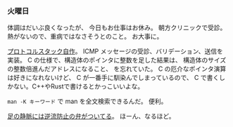 ### 火曜日

体調はだいぶ良くなったが、
今日もお仕事はお休み。
朝方クリニックで受診。
熱がないので、重病ではなさそうとのこと。
お大事に。

[プロトコルスタック自作](https://github.com/toasa/microps/commits/dev/)。
ICMP メッセージの受診、バリデーション、送信を実装。
C の仕様で、構造体のポインタに整数を足した結果は、
構造体のサイズの整数倍進んだアドレスになること、
を忘れていた。
C の厄介なポインタ演算は好きになれないけど、
C が一番手に馴染んでしまっているので、
C で書くしかない。C++やRustで書けるとかっこいいよな。

`man -K キーワード` で man を全文検索できるんだ。
便利。

[足の静脈には逆流防止の弁がついてる](https://youtu.be/p942iXtXwnc?si=yuweRgz3DjIdqKu2&t=1004)。
ほーん、なるほど。